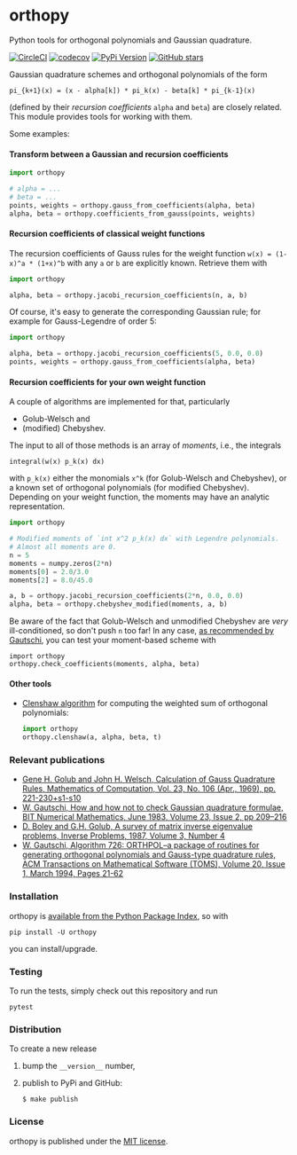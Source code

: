 # orthopy

Python tools for orthogonal polynomials and Gaussian quadrature.

[![CircleCI](https://img.shields.io/circleci/project/github/nschloe/orthopy/master.svg)](https://circleci.com/gh/nschloe/orthopy/tree/master)
[![codecov](https://codecov.io/gh/nschloe/orthopy/branch/master/graph/badge.svg)](https://codecov.io/gh/nschloe/orthopy)
[![PyPi Version](https://img.shields.io/pypi/v/orthopy.svg)](https://pypi.python.org/pypi/orthopy)
[![GitHub stars](https://img.shields.io/github/stars/nschloe/orthopy.svg?style=social&label=Stars&maxAge=2592000)](https://github.com/nschloe/orthopy)

Gaussian quadrature schemes and orthogonal polynomials of the form
```
pi_{k+1}(x) = (x - alpha[k]) * pi_k(x) - beta[k] * pi_{k-1}(x)
```
(defined by their _recursion coefficients_ `alpha` and `beta`) are closely
related. This module provides tools for working with them.

Some examples:

#### Transform between a Gaussian and recursion coefficients
```python
import orthopy

# alpha = ...
# beta = ...
points, weights = orthopy.gauss_from_coefficients(alpha, beta)
alpha, beta = orthopy.coefficients_from_gauss(points, weights)
```

#### Recursion coefficients of classical weight functions

The recursion coefficients of Gauss rules for the weight function
`w(x) = (1-x)^a * (1+x)^b` with any `a` or `b` are explicitly known. Retrieve
them with
```python
import orthopy

alpha, beta = orthopy.jacobi_recursion_coefficients(n, a, b)
```
Of course, it's easy to generate the corresponding Gaussian rule; for example
for Gauss-Legendre of order 5:
```python
import orthopy

alpha, beta = orthopy.jacobi_recursion_coefficients(5, 0.0, 0.0)
points, weights = orthopy.gauss_from_coefficients(alpha, beta)
```

#### Recursion coefficients for your own weight function

A couple of algorithms are implemented for that, particularly

  * Golub-Welsch and
  * (modified) Chebyshev.

The input to all of those methods is an array of _moments_, i.e., the integrals
```
integral(w(x) p_k(x) dx)
```
with `p_k(x)` either the monomials `x^k` (for Golub-Welsch and Chebyshev), or
a known set of orthogonal polynomials (for modified Chebyshev). Depending on
your weight function, the moments may have an analytic representation.


```python
import orthopy

# Modified moments of `int x^2 p_k(x) dx` with Legendre polynomials.
# Almost all moments are 0.
n = 5
moments = numpy.zeros(2*n)
moments[0] = 2.0/3.0
moments[2] = 8.0/45.0

a, b = orthopy.jacobi_recursion_coefficients(2*n, 0.0, 0.0)
alpha, beta = orthopy.chebyshev_modified(moments, a, b)
```

Be aware of the fact that Golub-Welsch and unmodified Chebyshev are _very_
ill-conditioned, so don't push `n` too far! In any case, [as recommended by
Gautschi](https://doi.org/10.1007/BF02218441), you can test your
moment-based scheme with
```
import orthopy
orthopy.check_coefficients(moments, alpha, beta)
```

#### Other tools

* [Clenshaw algorithm](https://en.wikipedia.org/wiki/Clenshaw_algorithm) for
  computing the weighted sum of orthogonal polynomials:
  ```python
  import orthopy
  orthopy.clenshaw(a, alpha, beta, t)
  ```

### Relevant publications

 * [Gene H. Golub and John H. Welsch, Calculation of Gauss Quadrature Rules, Mathematics of Computation, Vol. 23, No. 106 (Apr., 1969), pp. 221-230+s1-s10](https://dx.doi.org/10.2307/2004418)
 * [W. Gautschi, How and how not to check Gaussian quadrature formulae, BIT Numerical Mathematics, June 1983, Volume 23, Issue 2, pp 209–216](https://doi.org/10.1007/BF02218441)
 * [D. Boley and G.H. Golub, A survey of matrix inverse eigenvalue problems, Inverse Problems, 1987, Volume 3, Number 4](https://doi.org/10.1088/0266-5611/3/4/010)
 * [W. Gautschi, Algorithm 726: ORTHPOL–a package of routines for generating orthogonal polynomials and Gauss-type quadrature rules, ACM Transactions on Mathematical Software (TOMS), Volume 20, Issue 1, March 1994, Pages 21-62](http://doi.org/10.1145/174603.174605)


### Installation

orthopy is [available from the Python Package Index](https://pypi.python.org/pypi/orthopy/), so with
```
pip install -U orthopy
```
you can install/upgrade.

### Testing

To run the tests, simply check out this repository and run
```
pytest
```

### Distribution

To create a new release

1. bump the `__version__` number,

2. publish to PyPi and GitHub:
    ```
    $ make publish
    ```

### License
orthopy is published under the [MIT license](https://en.wikipedia.org/wiki/MIT_License).
